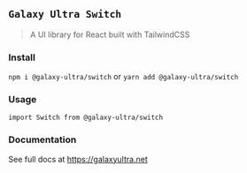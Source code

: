## `Galaxy Ultra Switch`

> A UI library for React built with TailwindCSS

### Install

`npm i @galaxy-ultra/switch`
or
`yarn add @galaxy-ultra/switch`

### Usage
```
import Switch from @galaxy-ultra/switch
```
### Documentation
See full docs at https://galaxyultra.net
